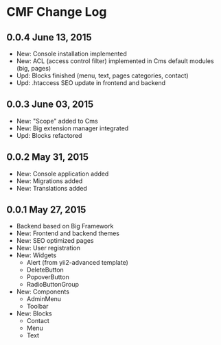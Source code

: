 CMF Change Log
==========================


0.0.4 June 13, 2015
------------------
- New: Console installation implemented
- New: ACL (access control filter) implemented in Cms default modules (big, pages)
- Upd: Blocks finished (menu, text, pages categories, contact)
- Upd: .htaccess SEO update in frontend and backend


0.0.3 June 03, 2015
------------------
- New: "Scope" added to Cms
- New: Big extension manager integrated
- Upd: Blocks refactored


0.0.2 May 31, 2015
------------------
- New: Console application added
- New: Migrations added
- New: Translations added


0.0.1 May 27, 2015
------------------
- Backend based on Big Framework
- New: Frontend and backend themes
- New: SEO optimized pages
- New: User registration
- New: Widgets
    - Alert (from yii2-advanced template)
    - DeleteButton
    - PopoverButton
    - RadioButtonGroup
- New: Components
    - AdminMenu
    - Toolbar
- New: Blocks
    - Contact
    - Menu
    - Text
